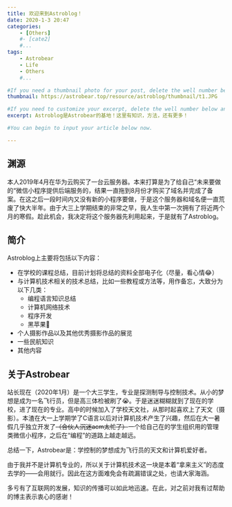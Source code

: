 ```yaml
---
title: 欢迎来到Astroblog！
date: 2020-1-3 20:47
categories: 
	- [Others]
	#- [cate2]
	#...
tags: 
	- Astrobear
	- Life
	- Others
	#...

#If you need a thumbnail photo for your post, delete the well number below and finish the directory.
thumbnail: https://astrobear.top/resource/astroblog/thumbnail/t1.JPG

#If you need to customize your excerpt, delete the well number below and input something. You can also input <!-- more --> in your article to divide the excerpt and other contents.
excerpt: Astroblog是Astrobear的基地！这里有知识，方法，还有更多！

#You can begin to input your article below now.

---
```


## 渊源

本人2019年4月在华为云购买了一台云服务器。本来打算是为了给自己“未来要做的“微信小程序提供后端服务的，结果一直拖到8月份才购买了域名并完成了备案。在这之后一段时间内又没有新的小程序要做，于是这个服务器和域名便一直荒废了快大半年。由于大三上学期结束的非常之早，我人生中第一次拥有了将近两个月的寒假。趁此机会，我决定将这个服务器先利用起来，于是就有了Astroblog。

## 简介

Astroblog上主要将包括以下内容：

- 在学校的课程总结，目前计划将总结的资料全部电子化（尽量，看心情😂）
- 与计算机技术相关的技术总结，比如一些教程或方法等，用作备忘，大致分为以下几类：
  - 编程语言知识总结
  - 计算机网络技术
  - 程序开发
  - 黑苹果
- 个人摄影作品以及其他优秀摄影作品的展览
- 一些民航知识
- 其他内容

## 关于Astrobear

站长现在（2020年1月）是一个大三学生，专业是探测制导与控制技术。从小的梦想是成为一名飞行员，但是高三体检被刷了😭。于是迷迷糊糊就到了现在的学校，进了现在的专业。高中的时候加入了学校天文社，从那时起喜欢上了天文（摄影）。本渣在大一上学期学了C语言以后对计算机技术产生了兴趣，然后在大一暑假几乎独立开发了~~（合伙人沉迷acm太忙了）~~一个给自己在的学生组织用的管理类微信小程序，之后在“编程”的道路上越走越远。

总结一下，Astrobear是：学控制的梦想成为飞行员的天文和计算机爱好者。

由于我并不是计算机专业的，所以关于计算机技术这一块是本着“拿来主义”的态度去学的——会用就行。因此在这方面难免会有疏漏错误之处，也请大家海涵。

多亏有了互联网的发展，知识的传播可以如此地迅速。在此，对之前对我有过帮助的博主表示衷心的感谢！